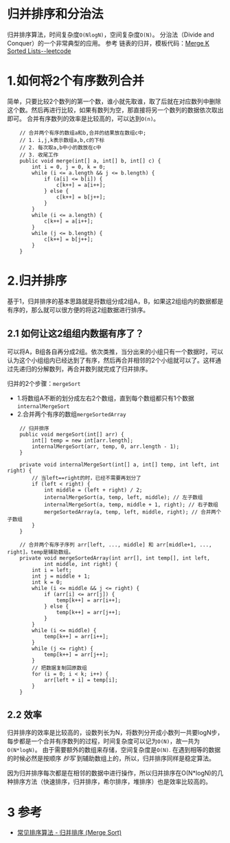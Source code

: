# 归并排序和分治法

归并排序算法，时间复杂度`O(NlogN)`，空间复杂度`O(N)`。
分治法（Divide and Conquer）的一个非常典型的应用。
参考 链表的归并，模板代码：[Merge K Sorted Lists--leetcode](https://github.com/HQebupt/LeetCode/blob/master/src/MergeKSortedLists.java)

# 1.如何将2个有序数列合并

简单，只要比较2个数列的第一个数，谁小就先取谁，取了后就在对应数列中删除这个数。然后再进行比较，如果有数列为空，那直接将另一个数列的数据依次取出即可。
合并有序数列的效率是比较高的，可以达到`O(n)`。

```
    // 合并两个有序的数组a和b,合并的结果放在数组c中;
    // 1. i,j,k表示数组a,b,c的下标
    // 2. 每次取a,b中小的数放在c中
    // 3. 收尾工作
    public void merge(int[] a, int[] b, int[] c) {
        int i = 0, j = 0, k = 0;
        while (i <= a.length && j <= b.length) {
            if (a[i] <= b[i]) {
                c[k++] = a[i++];
            } else {
                c[k++] = b[j++];
            }
        }
        while (i <= a.length) {
            c[k++] = a[i++];
        }
        while (j <= b.length) {
            c[k++] = b[j++];
        }
    }
```

# 2.归并排序

基于1，归并排序的基本思路就是将数组分成2组A，B，如果这2组组内的数据都是有序的，那么就可以很方便的将这2组数据进行排序。

## 2.1 如何让这2组组内数据有序了？

可以将A，B组各自再分成2组。依次类推，当分出来的小组只有一个数据时，可以认为这个小组组内已经达到了有序，然后再合并相邻的2个小组就可以了。这样通过先递归的分解数列，再合并数列就完成了归并排序。

归并的2个步骤：`mergeSort`

- 1.将数组A不断的划分成左右2个数组，直到每个数组都只有1个数据`internalMergeSort`
- 2.合并两个有序的数组`mergeSortedArray`

```
    // 归并排序
    public void mergeSort(int[] arr) {
        int[] temp = new int[arr.length];
        internalMergeSort(arr, temp, 0, arr.length - 1);
    }

    private void internalMergeSort(int[] a, int[] temp, int left, int right) {
        // 当left==right的时，已经不需要再划分了
        if (left < right) {
            int middle = (left + right) / 2;
            internalMergeSort(a, temp, left, middle); // 左子数组
            internalMergeSort(a, temp, middle + 1, right); // 右子数组
            mergeSortedArray(a, temp, left, middle, right); // 合并两个子数组
        }
    }

    // 合并两个有序子序列 arr[left, ..., middle] 和 arr[middle+1, ..., right]。temp是辅助数组。
    private void mergeSortedArray(int arr[], int temp[], int left,
            int middle, int right) {
        int i = left;
        int j = middle + 1;
        int k = 0;
        while (i <= middle && j <= right) {
            if (arr[i] <= arr[j]) {
                temp[k++] = arr[i++];
            } else {
                temp[k++] = arr[j++];
            }
        }
        while (i <= middle) {
            temp[k++] = arr[i++];
        }
        while (j <= right) {
            temp[k++] = arr[j++];
        }
        // 把数据复制回原数组
        for (i = 0; i < k; i++) {
            arr[left + i] = temp[i];
        }
    }
```

## 2.2 效率

归并排序的效率是比较高的，设数列长为N，将数列分开成小数列一共要logN步，每步都是一个合并有序数列的过程，时间复杂度可以记为`O(N)`，故一共为`O(N*logN)`。
由于需要额外的数组来存储，空间复杂度是`O(N)`.
在遇到相等的数据的时候必然是按顺序 *抄写* 到辅助数组上的，所以，归并排序同样是稳定算法。

因为归并排序每次都是在相邻的数据中进行操作，所以归并排序在O(N*logN)的几种排序方法（快速排序，归并排序，希尔排序，堆排序）也是效率比较高的。

# 3 参考

- [常见排序算法 - 归并排序 (Merge Sort)](http://bubkoo.com/2014/01/15/sort-algorithm/merge-sort/)
